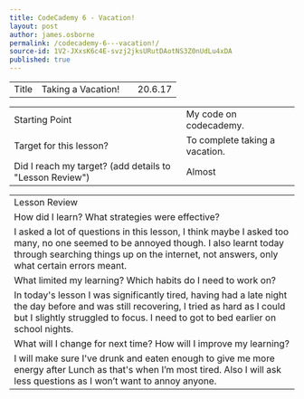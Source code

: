 ```yaml
---
title: CodeCademy 6 - Vacation!
layout: post
author: james.osborne
permalink: /codecademy-6---vacation!/
source-id: 1V2-JXxsK6c4E-svzj2jksURutDAotNS3Z0nUdLu4xDA
published: true
---
```

<table>
  <tr>
    <td>Title</td>
    <td>Taking a Vacation!</td>
    <td> </td>
    <td>20.6.17</td>
  </tr>
</table>


<table>
  <tr>
    <td>Starting Point</td>
    <td>My code on codecademy.</td>
  </tr>
  <tr>
    <td>Target for this lesson?</td>
    <td>To complete taking a vacation.</td>
  </tr>
  <tr>
    <td>Did I reach my target? 
(add details to "Lesson Review")</td>
    <td>Almost</td>
  </tr>
</table>


<table>
  <tr>
    <td>Lesson Review</td>
  </tr>
  <tr>
    <td>How did I learn? What strategies were effective? </td>
  </tr>
  <tr>
    <td> I asked a lot of questions in this lesson, I think maybe I asked too many, no one seemed to be annoyed though. I also learnt today through searching things up on the internet, not answers, only what certain errors meant.</td>
  </tr>
  <tr>
    <td>What limited my learning? Which habits do I need to work on? </td>
  </tr>
  <tr>
    <td> In today's lesson I was significantly tired, having had a late night the day before and was still recovering, I tried as hard as I could but I slightly struggled to focus. I need to got to bed earlier on school nights.</td>
  </tr>
  <tr>
    <td>What will I change for next time? How will I improve my learning?</td>
  </tr>
  <tr>
    <td> I will make sure I've drunk and eaten enough to give me more energy after Lunch as that's when I’m most tired. Also I will ask less questions as I won’t want to annoy anyone.</td>
  </tr>
</table>


